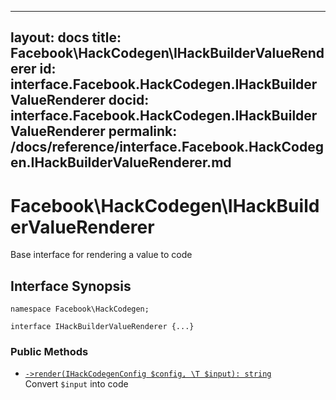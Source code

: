 
***

layout: docs
title: Facebook\\HackCodegen\\IHackBuilderValueRenderer
id: interface.Facebook.HackCodegen.IHackBuilderValueRenderer
docid: interface.Facebook.HackCodegen.IHackBuilderValueRenderer
permalink: /docs/reference/interface.Facebook.HackCodegen.IHackBuilderValueRenderer.md
---







# Facebook\\HackCodegen\\IHackBuilderValueRenderer




Base interface for rendering a value to code




## Interface Synopsis




``` Hack
namespace Facebook\HackCodegen;

interface IHackBuilderValueRenderer {...}
```




### Public Methods




- [` ->render(IHackCodegenConfig $config, \T $input): string `](<interface.Facebook.HackCodegen.IHackBuilderValueRenderer.render.md>)\
  Convert `` $input `` into code